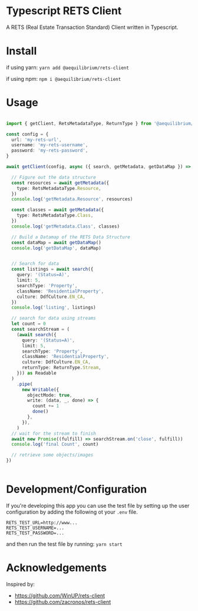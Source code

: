 # Typescript RETS Client

A RETS (Real Estate Transaction Standard) Client written in Typescript.

# Install

if using yarn: ```yarn add @aequilibrium/rets-client```

if using npm: ```npm i @aequilibrium/rets-client```

# Usage

```typescript

import { getClient, RetsMetadataType, ReturnType } from '@aequilibrium/rets-client';

const config = {
  url: 'my-rets-url',
  username: 'my-rets-username',
  password: 'my-rets-password',
}

await getClient(config, async ({ search, getMetadata, getDataMap }) => {

  // Figure out the data structure
  const resources = await getMetadata({
    type: RetsMetadataType.Resource,
  })
  console.log('getMetadata.Resource', resources)

  const classes = await getMetadata({
    type: RetsMetadataType.Class,
  })
  console.log('getMetadata.Class', classes)

  // Build a Datamap of the RETS Data Structure
  const dataMap = await getDataMap()
  console.log('getDataMap', dataMap)


  // Search for data 
  const listings = await search({
    query: '(Status=A)',
    limit: 5,
    searchType: 'Property',
    className: 'ResidentialProperty',
    culture: DdfCulture.EN_CA,
  })
  console.log('listing', listings)

  // search for data using streams
  let count = 0
  const searchStream = (
    (await search({
      query: '(Status=A)',
      limit: 5,
      searchType: 'Property',
      className: 'ResidentialProperty',
      culture: DdfCulture.EN_CA,
      returnType: ReturnType.Stream,
    })) as Readable
  )
    .pipe(
      new Writable({
        objectMode: true,
        write: (data, _, done) => {
          count += 1
          done()
        },
      }),
    )
  // wait for the stream to finish
  await new Promise((fulfill) => searchStream.on('close', fulfill))
  console.log('final Count', count)

  // retrieve some objects/images
})



```

# Development/Configuration

If you're developing this app you can use the test file by setting up the user configuration by adding the following ot your ```.env``` file.

```env
RETS_TEST_URL=http://www...
RETS_TEST_USERNAME=...
RETS_TEST_PASSWORD=...
```

and then run the test file by running: ```yarn start```

# Acknowledgements

Inspired by:

* <https://github.com/WinUP/rets-client>
* <https://github.com/zacronos/rets-client>
